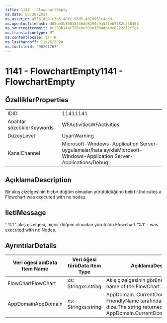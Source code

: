 ```yaml
---
title: 1141 - FlowchartEmpty
ms.date: 03/30/2017
ms.assetid: a5361db9-c3b5-40fc-96d5-4879953c4cd9
ms.openlocfilehash: d05be3b85015546de8394c9a527eb7282c236465
ms.sourcegitcommit: bc293b14af795e0e999e3304dd40c0222cf2ffe4
ms.translationtype: MT
ms.contentlocale: tr-TR
ms.lasthandoff: 11/26/2020
ms.locfileid: "96261767"
---
```

# <a name="1141---flowchartempty"></a><span data-ttu-id="ddd3c-102">1141 - FlowchartEmpty</span><span class="sxs-lookup"><span data-stu-id="ddd3c-102">1141 - FlowchartEmpty</span></span>

## <a name="properties"></a><span data-ttu-id="ddd3c-103">Özellikler</span><span class="sxs-lookup"><span data-stu-id="ddd3c-103">Properties</span></span>  
  
|||  
|-|-|  
|<span data-ttu-id="ddd3c-104">ID</span><span class="sxs-lookup"><span data-stu-id="ddd3c-104">ID</span></span>|<span data-ttu-id="ddd3c-105">1141</span><span class="sxs-lookup"><span data-stu-id="ddd3c-105">1141</span></span>|  
|<span data-ttu-id="ddd3c-106">Anahtar sözcükler</span><span class="sxs-lookup"><span data-stu-id="ddd3c-106">Keywords</span></span>|<span data-ttu-id="ddd3c-107">WFActivities</span><span class="sxs-lookup"><span data-stu-id="ddd3c-107">WFActivities</span></span>|  
|<span data-ttu-id="ddd3c-108">Düzey</span><span class="sxs-lookup"><span data-stu-id="ddd3c-108">Level</span></span>|<span data-ttu-id="ddd3c-109">Uyarı</span><span class="sxs-lookup"><span data-stu-id="ddd3c-109">Warning</span></span>|  
|<span data-ttu-id="ddd3c-110">Kanal</span><span class="sxs-lookup"><span data-stu-id="ddd3c-110">Channel</span></span>|<span data-ttu-id="ddd3c-111">Microsoft-Windows-Application Server-uygulamalar/hata ayıkla</span><span class="sxs-lookup"><span data-stu-id="ddd3c-111">Microsoft-Windows-Application Server-Applications/Debug</span></span>|  
  
## <a name="description"></a><span data-ttu-id="ddd3c-112">Açıklama</span><span class="sxs-lookup"><span data-stu-id="ddd3c-112">Description</span></span>  

 <span data-ttu-id="ddd3c-113">Bir akış çizelgesinin hiçbir düğüm olmadan yürütüldüğünü belirtir.</span><span class="sxs-lookup"><span data-stu-id="ddd3c-113">Indicates a Flowchart was executed with no nodes.</span></span>  
  
## <a name="message"></a><span data-ttu-id="ddd3c-114">İleti</span><span class="sxs-lookup"><span data-stu-id="ddd3c-114">Message</span></span>  

 <span data-ttu-id="ddd3c-115">' %1 ' akış çizelgesi, hiçbir düğüm olmadan yürütüldü.</span><span class="sxs-lookup"><span data-stu-id="ddd3c-115">Flowchart '%1' - was executed with no Nodes.</span></span>  
  
## <a name="details"></a><span data-ttu-id="ddd3c-116">Ayrıntılar</span><span class="sxs-lookup"><span data-stu-id="ddd3c-116">Details</span></span>  
  
|<span data-ttu-id="ddd3c-117">Veri öğesi adı</span><span class="sxs-lookup"><span data-stu-id="ddd3c-117">Data Item Name</span></span>|<span data-ttu-id="ddd3c-118">Veri öğesi türü</span><span class="sxs-lookup"><span data-stu-id="ddd3c-118">Data Item Type</span></span>|<span data-ttu-id="ddd3c-119">Açıklama</span><span class="sxs-lookup"><span data-stu-id="ddd3c-119">Description</span></span>|  
|--------------------|--------------------|-----------------|  
|<span data-ttu-id="ddd3c-120">FlowChart</span><span class="sxs-lookup"><span data-stu-id="ddd3c-120">FlowChart</span></span>|<span data-ttu-id="ddd3c-121">xs: String</span><span class="sxs-lookup"><span data-stu-id="ddd3c-121">xs:string</span></span>|<span data-ttu-id="ddd3c-122">Akış çizelgesinin görünen adı.</span><span class="sxs-lookup"><span data-stu-id="ddd3c-122">The display name of the FlowChart.</span></span>|  
|<span data-ttu-id="ddd3c-123">AppDomain</span><span class="sxs-lookup"><span data-stu-id="ddd3c-123">AppDomain</span></span>|<span data-ttu-id="ddd3c-124">xs: String</span><span class="sxs-lookup"><span data-stu-id="ddd3c-124">xs:string</span></span>|<span data-ttu-id="ddd3c-125">AppDomain. CurrentDomain. FriendlyName tarafından döndürülen dize.</span><span class="sxs-lookup"><span data-stu-id="ddd3c-125">The string returned by AppDomain.CurrentDomain.FriendlyName.</span></span>|
